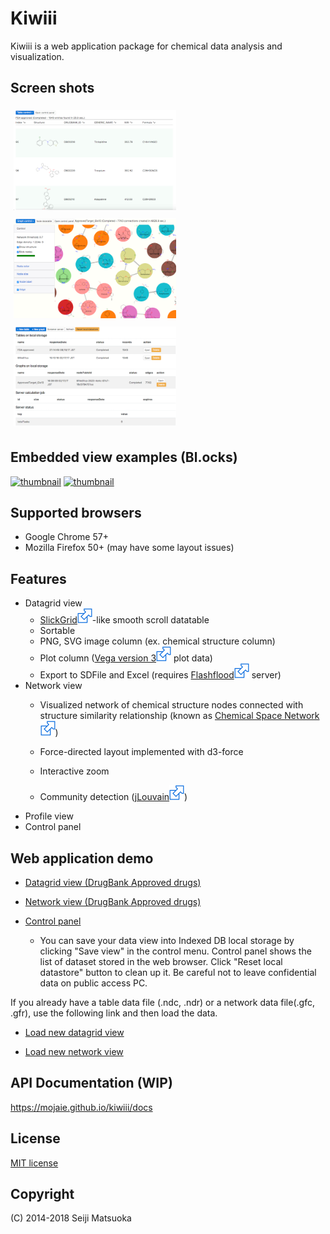 
Kiwiii
================

Kiwiii is a web application package for chemical data analysis and visualization.


Screen shots
--------------

[<img src="img/table-view.png" width="260" height="160" alt="Table view" style="margin: 5px"/>](img/table-view.png)
[<img src="img/network-view.png" width="260" height="160" alt="Network view" style="margin: 5px"/>](img/network-view.png)
[<img src="img/control-panel.png" width="260" height="160" alt="Control panel" style="margin: 5px"/>](img/control-panel.png)



Embedded view examples (Bl.ocks)
---------------------------------

[![thumbnail](https://gist.githubusercontent.com/mojaie/dee158bd95a6e3f9e871c7cf112a335c/raw/c25ee931fead003248f7770f69b51fa28424063f/thumbnail.png)](https://bl.ocks.org/mojaie/dee158bd95a6e3f9e871c7cf112a335c)
[![thumbnail](https://gist.githubusercontent.com/mojaie/fe6db9906cd3c4ccc38463f177e4a6a7/raw/91517ccdc20a925ee2a1e1bce1116636ea2a627d/thumbnail.png)](https://bl.ocks.org/mojaie/fe6db9906cd3c4ccc38463f177e4a6a7)


Supported browsers
--------------------

- Google Chrome 57+
- Mozilla Firefox 50+ (may have some layout issues)


Features
--------------


- Datagrid view
  - [SlickGrid![ext](./img/external_link.svg)](https://github.com/mleibman/SlickGrid)-like smooth scroll datatable
  - Sortable
  - PNG, SVG image column (ex. chemical structure column)
  - Plot column ([Vega version 3![ext](./img/external_link.svg)](https://vega.github.io/vega/) plot data)
  - Export to SDFile and Excel (requires [Flashflood![ext](./img/external_link.svg)](https://github.com/mojaie/flashflood) server)
- Network view
  - Visualized network of chemical structure nodes connected with structure similarity relationship (known as [Chemical Space Network![ext](./img/external_link.svg)](https://doi.org/10.1007/s10822-014-9760-0))

  - Force-directed layout implemented with d3-force
  - Interactive zoom
  - Community detection ([jLouvain![ext](./img/external_link.svg)](https://github.com/upphiminn/jLouvain))
- Profile view
- Control panel


Web application demo
---------------------


- [Datagrid view (DrugBank Approved drugs)](https://mojaie.github.io/kiwiii/datagrid.html?location=resources/DrugBank5.0.5_FDA_Approved.ndc)


- [Network view (DrugBank Approved drugs)](https://mojaie.github.io/kiwiii/network.html?location=resources/DrugBank5.0.5_FDA_Approved_GLS08.gfc)


- [Control panel](https://mojaie.github.io/kiwiii/control.html)
  - You can save your data view into Indexed DB local storage by clicking "Save view" in the control menu. Control panel shows the list of dataset stored in the web browser. Click "Reset local datastore" button to clean up it. Be careful not to leave confidential data on public access PC.


If you already have a table data file (.ndc, .ndr) or a network data file(.gfc, .gfr), use the following link and then load the data.

- [Load new datagrid view](https://mojaie.github.io/kiwiii/datagrid.html)

- [Load new network view](https://mojaie.github.io/kiwiii/network.html)



API Documentation (WIP)
------------------------

https://mojaie.github.io/kiwiii/docs




License
--------------

[MIT license](http://opensource.org/licenses/MIT)



Copyright
--------------

(C) 2014-2018 Seiji Matsuoka
